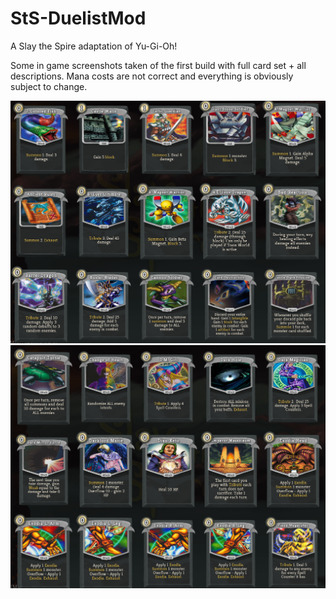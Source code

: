 # StS-DuelistMod
A Slay the Spire adaptation of Yu-Gi-Oh!

Some in game screenshots taken of the first build with full card set + all descriptions. Mana costs are not correct and everything is obviously subject to change.

![Cards A](Screenshots/CardsA.png)
<img src="/Screenshots/CardsB.png" alt="Cards B"/>